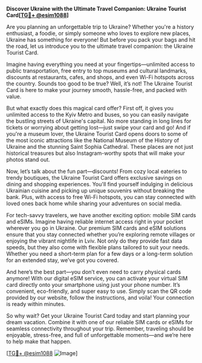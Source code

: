 **Discover Ukraine with the Ultimate Travel Companion: Ukraine Tourist Card[[TG💪+ @esim1088](https://t.me/s/esim1088)]**

Are you planning an unforgettable trip to Ukraine? Whether you're a history enthusiast, a foodie, or simply someone who loves to explore new places, Ukraine has something for everyone! But before you pack your bags and hit the road, let us introduce you to the ultimate travel companion: the Ukraine Tourist Card.

Imagine having everything you need at your fingertips—unlimited access to public transportation, free entry to top museums and cultural landmarks, discounts at restaurants, cafes, and shops, and even Wi-Fi hotspots across the country. Sounds too good to be true? Well, it’s not! The Ukraine Tourist Card is here to make your journey smooth, hassle-free, and packed with value.

But what exactly does this magical card offer? First off, it gives you unlimited access to the Kyiv Metro and buses, so you can easily navigate the bustling streets of Ukraine's capital. No more standing in long lines for tickets or worrying about getting lost—just swipe your card and go! And if you're a museum lover, the Ukraine Tourist Card opens doors to some of the most iconic attractions like the National Museum of the History of Ukraine and the stunning Saint Sophia Cathedral. These places are not just historical treasures but also Instagram-worthy spots that will make your photos stand out.

Now, let’s talk about the fun part—discounts! From cozy local eateries to trendy boutiques, the Ukraine Tourist Card offers exclusive savings on dining and shopping experiences. You'll find yourself indulging in delicious Ukrainian cuisine and picking up unique souvenirs without breaking the bank. Plus, with access to free Wi-Fi hotspots, you can stay connected with loved ones back home while sharing your adventures on social media.

For tech-savvy travelers, we have another exciting option: mobile SIM cards and eSIMs. Imagine having reliable internet access right in your pocket wherever you go in Ukraine. Our premium SIM cards and eSIM solutions ensure that you stay connected whether you’re exploring remote villages or enjoying the vibrant nightlife in Lviv. Not only do they provide fast data speeds, but they also come with flexible plans tailored to suit your needs. Whether you need a short-term plan for a few days or a long-term solution for an extended stay, we’ve got you covered.

And here’s the best part—you don’t even need to carry physical cards anymore! With our digital eSIM service, you can activate your virtual SIM card directly onto your smartphone using just your phone number. It’s convenient, eco-friendly, and super easy to use. Simply scan the QR code provided by our website, follow the instructions, and voila! Your connection is ready within minutes.

So why wait? Get your Ukraine Tourist Card today and start planning your dream vacation. Combine it with one of our reliable SIM cards or eSIMs for seamless connectivity throughout your trip. Remember, traveling should be enjoyable, stress-free, and full of unforgettable moments—and we’re here to help make that happen.

[[TG💪+ @esim1088](https://t.me/s/esim1088) ![Image](https://i.postimg.cc/Y0z9fWf4/image.png)]